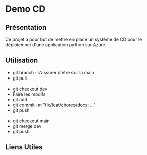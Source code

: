 # Demo CD 

## Présentation 

Ce projet a pour but de mettre en place un système de CD pour le déploiemnet d'une application python sur Azure.

## Utilisation 

- git branch : s'assurer d'etre sur la main
- git pull  <br> <br>
- git checkout dev
- Faire les modifs
- git add .
- git commit -m "fix/feat/chores/docs: ..."
- git push  <br> <br>
- git checkout main
- git merge dev
- git push

## Liens Utiles 
